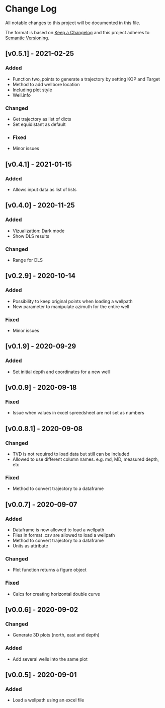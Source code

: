 # Change Log
All notable changes to this project will be documented in this file.
 
The format is based on [Keep a Changelog](http://keepachangelog.com/)
and this project adheres to [Semantic Versioning](http://semver.org/).


## [v0.5.1] - 2021-02-25
### Added
- Function two_points to generate a trajectory by setting KOP and Target
- Method to add wellbore location
- Including plot style
- Well.info
### Changed
- Get trajectory as list of dicts
- Set equidistant as default
- ### Fixed
- Minor issues

## [v0.4.1] - 2021-01-15
### Added
- Allows input data as list of lists

## [v0.4.0] - 2020-11-25
### Added
- Vizualization: Dark mode
- Show DLS results
### Changed
- Range for DLS

## [v0.2.9] - 2020-10-14
### Added
- Possibility to keep original points when loading a wellpath
- New parameter to manipulate azimuth for the entire well
### Fixed
- Minor issues

## [v0.1.9] - 2020-09-29
### Added
- Set initial depth and coordinates for a new well

## [v0.0.9] - 2020-09-18
### Fixed
- Issue when values in excel spreedsheet are not set as numbers

## [v0.0.8.1] - 2020-09-08
### Changed
- TVD is not required to load data but still can be included
- Allowed to use different column names. e.g. md, MD, measured depth, etc
### Fixed
- Method to convert trajectory to a dataframe

## [v0.0.7] - 2020-09-07
### Added
- Dataframe is now allowed to load a wellpath
- Files in format .csv are allowed to load a wellpath
- Method to convert trajectory to a dataframe
- Units as attribute
### Changed
- Plot function returns a figure object
### Fixed
- Calcs for creating horizontal double curve

## [v0.0.6] - 2020-09-02
### Changed
- Generate 3D plots (north, east and depth)
### Added
- Add several wells into the same plot

## [v0.0.5] - 2020-09-01
### Added
- Load a wellpath using an excel file
